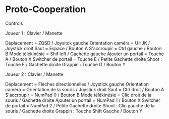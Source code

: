 # Proto-Cooperation

Controls

Joueur 1 :	Clavier / Manette

Déplacement = ZQSD / Joysitck gauche
Orientation caméra = UHJK / Joystick droit
Saut = Espace / Bouton A
S'accroupir = Ctrl gauche / Bouton B
Mode télékinésie = Shif left / Gachette gauche
Ajouter un portail = Touche A / Bouton X
Switcher de portail = Touche E / Petite Gachette droite
Shoot : Touche F / Gachette droite
Grappin : Touche G / Bouton Y


Joueur 2 :	Clavier / Manette

Déplacement = Flèches directionnelles / Joystick gauche
Orientation caméra = Orientation de la souris / Joystick droit
Saut = Ctrl droit / Bouton A
S'accroupir = NumPad 0 / Bouton B
Mode télékinésie = Clic droit de la souris / Gachette droite
Ajouter un portail = NumPad 1 / Bouton X
Switcher de portail = NumPad 2 / Petite Gachette droite
Shoot : Clic gauche de la souris / Gachette droite
Grappin : Touche Shift Gauche / Bouton Y
